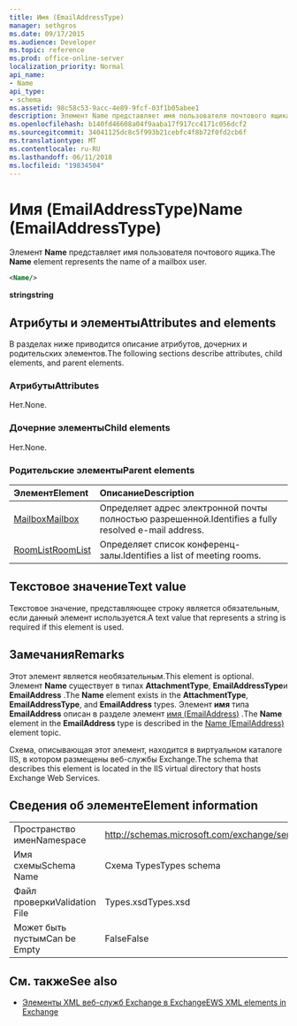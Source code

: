 ```yaml
---
title: Имя (EmailAddressType)
manager: sethgros
ms.date: 09/17/2015
ms.audience: Developer
ms.topic: reference
ms.prod: office-online-server
localization_priority: Normal
api_name:
- Name
api_type:
- schema
ms.assetid: 98c58c53-9acc-4e89-9fcf-03f1b05abee1
description: Элемент Name представляет имя пользователя почтового ящика.
ms.openlocfilehash: b140fd46608a04f9aaba17f917cc4171c056dcf2
ms.sourcegitcommit: 34041125dc8c5f993b21cebfc4f8b72f0fd2cb6f
ms.translationtype: MT
ms.contentlocale: ru-RU
ms.lasthandoff: 06/11/2018
ms.locfileid: "19834504"
---
```

# <a name="name-emailaddresstype"></a><span data-ttu-id="bbda2-103">Имя (EmailAddressType)</span><span class="sxs-lookup"><span data-stu-id="bbda2-103">Name (EmailAddressType)</span></span>

<span data-ttu-id="bbda2-104">Элемент **Name** представляет имя пользователя почтового ящика.</span><span class="sxs-lookup"><span data-stu-id="bbda2-104">The **Name** element represents the name of a mailbox user.</span></span> 
  
```xml
<Name/>
```

<span data-ttu-id="bbda2-105">**string**</span><span class="sxs-lookup"><span data-stu-id="bbda2-105">**string**</span></span>

## <a name="attributes-and-elements"></a><span data-ttu-id="bbda2-106">Атрибуты и элементы</span><span class="sxs-lookup"><span data-stu-id="bbda2-106">Attributes and elements</span></span>

<span data-ttu-id="bbda2-107">В разделах ниже приводится описание атрибутов, дочерних и родительских элементов.</span><span class="sxs-lookup"><span data-stu-id="bbda2-107">The following sections describe attributes, child elements, and parent elements.</span></span>
  
### <a name="attributes"></a><span data-ttu-id="bbda2-108">Атрибуты</span><span class="sxs-lookup"><span data-stu-id="bbda2-108">Attributes</span></span>

<span data-ttu-id="bbda2-109">Нет.</span><span class="sxs-lookup"><span data-stu-id="bbda2-109">None.</span></span>
  
### <a name="child-elements"></a><span data-ttu-id="bbda2-110">Дочерние элементы</span><span class="sxs-lookup"><span data-stu-id="bbda2-110">Child elements</span></span>

<span data-ttu-id="bbda2-111">Нет.</span><span class="sxs-lookup"><span data-stu-id="bbda2-111">None.</span></span>
  
### <a name="parent-elements"></a><span data-ttu-id="bbda2-112">Родительские элементы</span><span class="sxs-lookup"><span data-stu-id="bbda2-112">Parent elements</span></span>

|<span data-ttu-id="bbda2-113">**Элемент**</span><span class="sxs-lookup"><span data-stu-id="bbda2-113">**Element**</span></span>|<span data-ttu-id="bbda2-114">**Описание**</span><span class="sxs-lookup"><span data-stu-id="bbda2-114">**Description**</span></span>|
|:-----|:-----|
|[<span data-ttu-id="bbda2-115">Mailbox</span><span class="sxs-lookup"><span data-stu-id="bbda2-115">Mailbox</span></span>](mailbox.md) <br/> |<span data-ttu-id="bbda2-116">Определяет адрес электронной почты полностью разрешенной.</span><span class="sxs-lookup"><span data-stu-id="bbda2-116">Identifies a fully resolved e-mail address.</span></span>  <br/> |
|[<span data-ttu-id="bbda2-117">RoomList</span><span class="sxs-lookup"><span data-stu-id="bbda2-117">RoomList</span></span>](roomlist.md) <br/> |<span data-ttu-id="bbda2-118">Определяет список конференц-залы.</span><span class="sxs-lookup"><span data-stu-id="bbda2-118">Identifies a list of meeting rooms.</span></span>  <br/> |
   
## <a name="text-value"></a><span data-ttu-id="bbda2-119">Текстовое значение</span><span class="sxs-lookup"><span data-stu-id="bbda2-119">Text value</span></span>

<span data-ttu-id="bbda2-120">Текстовое значение, представляющее строку является обязательным, если данный элемент используется.</span><span class="sxs-lookup"><span data-stu-id="bbda2-120">A text value that represents a string is required if this element is used.</span></span>
  
## <a name="remarks"></a><span data-ttu-id="bbda2-121">Замечания</span><span class="sxs-lookup"><span data-stu-id="bbda2-121">Remarks</span></span>

<span data-ttu-id="bbda2-122">Этот элемент является необязательным.</span><span class="sxs-lookup"><span data-stu-id="bbda2-122">This element is optional.</span></span> <span data-ttu-id="bbda2-123">Элемент **Name** существует в типах **AttachmentType**, **EmailAddressType**и **EmailAddress** .</span><span class="sxs-lookup"><span data-stu-id="bbda2-123">The **Name** element exists in the **AttachmentType**, **EmailAddressType**, and **EmailAddress** types.</span></span> <span data-ttu-id="bbda2-124">Элемент **имя** типа **EmailAddress** описан в разделе элемент [имя (EmailAddress)](name-emailaddress.md) .</span><span class="sxs-lookup"><span data-stu-id="bbda2-124">The **Name** element in the **EmailAddress** type is described in the [Name (EmailAddress)](name-emailaddress.md) element topic.</span></span> 
  
<span data-ttu-id="bbda2-125">Схема, описывающая этот элемент, находится в виртуальном каталоге IIS, в котором размещены веб-службы Exchange.</span><span class="sxs-lookup"><span data-stu-id="bbda2-125">The schema that describes this element is located in the IIS virtual directory that hosts Exchange Web Services.</span></span>
  
## <a name="element-information"></a><span data-ttu-id="bbda2-126">Сведения об элементе</span><span class="sxs-lookup"><span data-stu-id="bbda2-126">Element information</span></span>

|||
|:-----|:-----|
|<span data-ttu-id="bbda2-127">Пространство имен</span><span class="sxs-lookup"><span data-stu-id="bbda2-127">Namespace</span></span>  <br/> |http://schemas.microsoft.com/exchange/services/2006/types  <br/> |
|<span data-ttu-id="bbda2-128">Имя схемы</span><span class="sxs-lookup"><span data-stu-id="bbda2-128">Schema Name</span></span>  <br/> |<span data-ttu-id="bbda2-129">Схема Types</span><span class="sxs-lookup"><span data-stu-id="bbda2-129">Types schema</span></span>  <br/> |
|<span data-ttu-id="bbda2-130">Файл проверки</span><span class="sxs-lookup"><span data-stu-id="bbda2-130">Validation File</span></span>  <br/> |<span data-ttu-id="bbda2-131">Types.xsd</span><span class="sxs-lookup"><span data-stu-id="bbda2-131">Types.xsd</span></span>  <br/> |
|<span data-ttu-id="bbda2-132">Может быть пустым</span><span class="sxs-lookup"><span data-stu-id="bbda2-132">Can be Empty</span></span>  <br/> |<span data-ttu-id="bbda2-133">False</span><span class="sxs-lookup"><span data-stu-id="bbda2-133">False</span></span>  <br/> |
   
## <a name="see-also"></a><span data-ttu-id="bbda2-134">См. также</span><span class="sxs-lookup"><span data-stu-id="bbda2-134">See also</span></span>

- [<span data-ttu-id="bbda2-135">Элементы XML веб-служб Exchange в Exchange</span><span class="sxs-lookup"><span data-stu-id="bbda2-135">EWS XML elements in Exchange</span></span>](ews-xml-elements-in-exchange.md)

